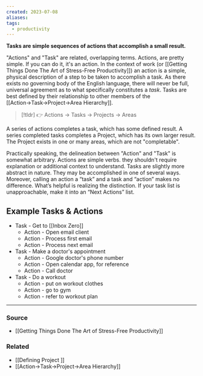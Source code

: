 ```yaml
---
created: 2023-07-08
aliases: 
tags:
  - productivity
---
```

**Tasks are simple sequences of actions that accomplish a small result.**

"Actions" and "Task" are related, overlapping terms. Actions, are pretty simple. If you can do it, it's an action. In the context of work (or [[Getting Things Done The Art of Stress-Free Productivity]]) an action is a simple, physical description of a step to be taken to accomplish a task. As there exists no governing body of the English language, there will never be full, universal agreement as to what specifically constitutes a *task*. Tasks are best defined by their relationship to other members of the [[Action→Task→Project→Area Hierarchy]]. 

> [!tldr] 👉 Actions → Tasks → Projects → Areas

A series of actions completes a task, which has some defined result. A series completed tasks completes a Project, which has its own larger result. The Project exists in one or many areas, which are not "completable".

Practically speaking, the delineation between "Action" and "Task" is somewhat arbitrary. Actions are simple verbs. they shouldn't require explanation or additional context to understand. Tasks are slightly more abstract in nature. They may be accomplished in one of several ways. Moreover, calling an action a “task” and a task and “action” makes no difference. What’s helpful is realizing the distinction. If your task list is unapproachable, make it into an “Next Actions” list. 

## Example Tasks & Actions

- Task - Get to [[Inbox Zero]]
    - Action - Open email client
    - Action - Process first email
    - Action - Process next email
- Task - Make a doctor's appointment
    - Action - Google doctor's phone number
    - Action - Open calendar app, for reference
    - Action - Call doctor
- Task - Do a workout
    - Action - put on workout clothes
    - Action - go to gym
    - Action - refer to workout plan

****
### Source
- [[Getting Things Done The Art of Stress-Free Productivity]]

### Related
- [[Defining Project ]]
- [[Action→Task→Project→Area Hierarchy]]